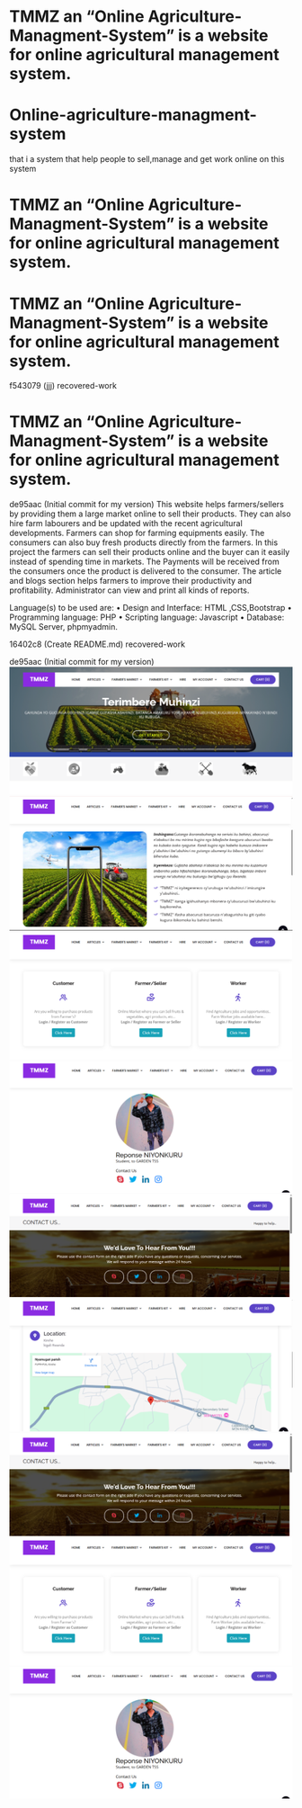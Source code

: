 
# TMMZ an “Online Agriculture-Managment-System” is a website for online agricultural management system. 

# Online-agriculture-managment-system
that i a system that help people to sell,manage and get work online on this system
# TMMZ an “Online Agriculture-Managment-System” is a website for online agricultural management system. 
# TMMZ an “Online Agriculture-Managment-System” is a website for online agricultural management system. 
 f543079 (jjj)
recovered-work
# TMMZ an “Online Agriculture-Managment-System” is a website for online agricultural management system. 
 de95aac (Initial commit for my version)
This website helps farmers/sellers by providing them a large market online to sell their products.
They can also hire farm labourers and be updated with the recent agricultural developments.
Farmers can shop for farming equipments easily. The consumers can also buy fresh products directly from the farmers.
In this project the farmers can sell their products online and the buyer can it easily instead of spending time in markets.
The Payments will be received from the consumers once the product is delivered to the consumer.
The article and blogs section helps farmers to improve their productivity and profitability. Administrator can view and print all kinds of reports.

Language(s) to be used are: 
• Design and Interface: HTML ,CSS,Bootstrap 
• Programming language: PHP
• Scripting language: Javascript 
• Database: MySQL Server, phpmyadmin.

 16402c8 (Create README.md)
 recovered-work

 de95aac (Initial commit for my version)
 ![Alt text](appimages/Capture.PNG)
 ![Alt text](appimages/Capture2.PNG)
 ![Alt text](appimages/Capture3.PNG)
 ![Alt text](appimages/Capture4.PNG)
 ![Alt text](appimages/Capture5.PNG)
 ![Alt text](appimages/Capture6.PNG)
 ![Screenshot](appimages/Capture5.PNG)
 ![Screenshot](appimages/Capture3.PNG)
 ![Screenshot](appimages/Capture4.PNG)



